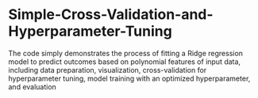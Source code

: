 # Simple-Cross-Validation-and-Hyperparameter-Tuning
 The code simply demonstrates the process of fitting a Ridge regression model to predict outcomes based on polynomial features of input data, including data preparation, visualization, cross-validation for hyperparameter tuning, model training with an optimized hyperparameter, and evaluation
